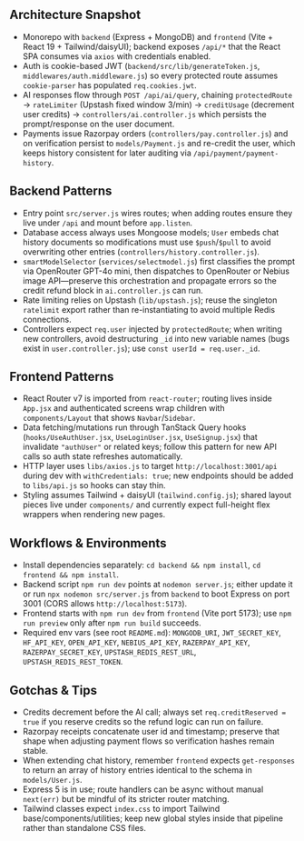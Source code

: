 ## Architecture Snapshot
- Monorepo with `backend` (Express + MongoDB) and `frontend` (Vite + React 19 + Tailwind/daisyUI); backend exposes `/api/*` that the React SPA consumes via `axios` with credentials enabled.
- Auth is cookie-based JWT (`backend/src/lib/generateToken.js`, `middlewares/auth.middleware.js`) so every protected route assumes `cookie-parser` has populated `req.cookies.jwt`.
- AI responses flow through `POST /api/ai/query`, chaining `protectedRoute` → `rateLimiter` (Upstash fixed window 3/min) → `creditUsage` (decrement user credits) → `controllers/ai.controller.js` which persists the prompt/response on the user document.
- Payments issue Razorpay orders (`controllers/pay.controller.js`) and on verification persist to `models/Payment.js` and re-credit the user, which keeps history consistent for later auditing via `/api/payment/payment-history`.

## Backend Patterns
- Entry point `src/server.js` wires routes; when adding routes ensure they live under `/api` and mount before `app.listen`.
- Database access always uses Mongoose models; `User` embeds chat history documents so modifications must use `$push`/`$pull` to avoid overwriting other entries (`controllers/history.controller.js`).
- `smartModelSelector` (`services/selectmodel.js`) first classifies the prompt via OpenRouter GPT-4o mini, then dispatches to OpenRouter or Nebius image API—preserve this orchestration and propagate errors so the credit refund block in `ai.controller.js` can run.
- Rate limiting relies on Upstash (`lib/upstash.js`); reuse the singleton `ratelimit` export rather than re-instantiating to avoid multiple Redis connections.
- Controllers expect `req.user` injected by `protectedRoute`; when writing new controllers, avoid destructuring `_id` into new variable names (bugs exist in `user.controller.js`); use `const userId = req.user._id`.

## Frontend Patterns
- React Router v7 is imported from `react-router`; routing lives inside `App.jsx` and authenticated screens wrap children with `components/Layout` that shows `Navbar`/`Sidebar`.
- Data fetching/mutations run through TanStack Query hooks (`hooks/UseAuthUser.jsx`, `UseLoginUser.jsx`, `UseSignup.jsx`) that invalidate `"authUser"` or related keys; follow this pattern for new API calls so auth state refreshes automatically.
- HTTP layer uses `libs/axios.js` to target `http://localhost:3001/api` during dev with `withCredentials: true`; new endpoints should be added to `libs/api.js` so hooks can stay thin.
- Styling assumes Tailwind + daisyUI (`tailwind.config.js`); shared layout pieces live under `components/` and currently expect full-height flex wrappers when rendering new pages.

## Workflows & Environments
- Install dependencies separately: `cd backend && npm install`, `cd frontend && npm install`.
- Backend script `npm run dev` points at `nodemon server.js`; either update it or run `npx nodemon src/server.js` from `backend` to boot Express on port 3001 (CORS allows `http://localhost:5173`).
- Frontend starts with `npm run dev` from `frontend` (Vite port 5173); use `npm run preview` only after `npm run build` succeeds.
- Required env vars (see root `README.md`): `MONGODB_URI`, `JWT_SECRET_KEY`, `HF_API_KEY`, `OPEN_API_KEY`, `NEBIUS_API_KEY`, `RAZERPAY_API_KEY`, `RAZERPAY_SECRET_KEY`, `UPSTASH_REDIS_REST_URL`, `UPSTASH_REDIS_REST_TOKEN`.

## Gotchas & Tips
- Credits decrement before the AI call; always set `req.creditReserved = true` if you reserve credits so the refund logic can run on failure.
- Razorpay receipts concatenate user id and timestamp; preserve that shape when adjusting payment flows so verification hashes remain stable.
- When extending chat history, remember `frontend` expects `get-responses` to return an array of history entries identical to the schema in `models/User.js`.
- Express 5 is in use; route handlers can be async without manual `next(err)` but be mindful of its stricter router matching.
- Tailwind classes expect `index.css` to import Tailwind base/components/utilities; keep new global styles inside that pipeline rather than standalone CSS files.
